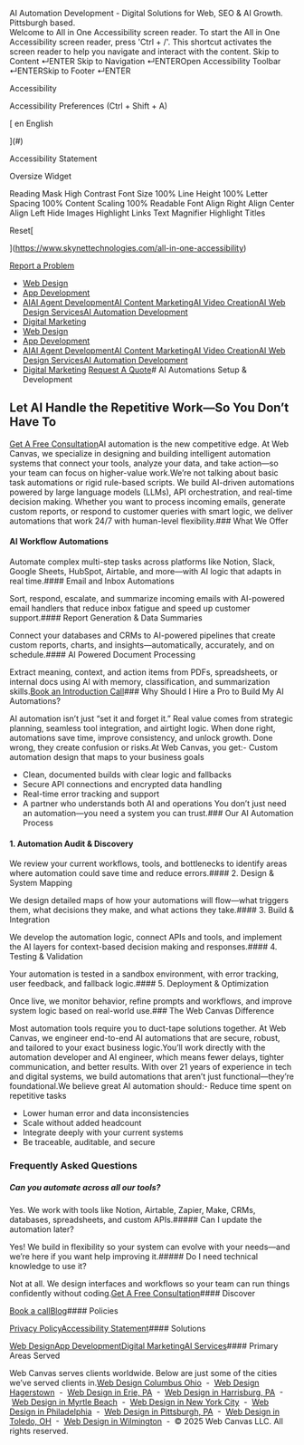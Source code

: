 AI Automation Development - Digital Solutions for Web, SEO & AI Growth. Pittsburgh based.      
Welcome to All in One Accessibility screen reader. To start the All in One Accessibility screen reader, press 'Ctrl + /'. This shortcut activates the screen reader to help you navigate and interact with the content.
Skip to Content ↵ENTER Skip to Navigation ↵ENTEROpen Accessibility Toolbar ↵ENTERSkip to Footer ↵ENTER

Accessibility

Accessibility Preferences 
        (Ctrl + Shift + A)

[
en
English

](#)

Accessibility Statement

Oversize Widget

  Reading Mask 
  High Contrast 
  Font Size      100%       Line Height      100%       Letter Spacing      100%       Content Scaling      100%       Readable Font 
  Align Right 
  Align Center 
  Align Left 
  Hide Images 
  Highlight Links 
  Text Magnifier 
  Highlight Titles 

Reset[

](https://www.skynettechnologies.com/all-in-one-accessibility)

[Report a Problem](https://www.skynettechnologies.com/report-accessibility-problem)

- [Web Design](https://getwebcanvas.com/web-design-near-me)
- [App Development](https://getwebcanvas.com/app-development-2)
- [AI](https://getwebcanvas.com/ai-services)[AI Agent Development](https://getwebcanvas.com/ai-agent-development)[AI Content Marketing](https://getwebcanvas.com/ai-content-marketing)[AI Video Creation](https://getwebcanvas.com/ai-video-creation)[AI Web Design Services](https://getwebcanvas.com/ai-web-design)[AI Automation Development](https://getwebcanvas.com/ai-automation-development)
- [Digital Marketing](https://getwebcanvas.com/digital-marketing-and-seo)
- [Web Design](https://getwebcanvas.com/web-design-near-me)
- [App Development](https://getwebcanvas.com/app-development-2)
- [AI](https://getwebcanvas.com/ai-services)[AI Agent Development](https://getwebcanvas.com/ai-agent-development)[AI Content Marketing](https://getwebcanvas.com/ai-content-marketing)[AI Video Creation](https://getwebcanvas.com/ai-video-creation)[AI Web Design Services](https://getwebcanvas.com/ai-web-design)[AI Automation Development](https://getwebcanvas.com/ai-automation-development)
- [Digital Marketing](https://getwebcanvas.com/digital-marketing-and-seo)
[Request A Quote](https://getwebcanvas.com/contact)# AI Automations Setup & Development

## Let AI Handle the Repetitive Work—So You Don’t Have To

[Get A Free Consultation](https://getwebcanvas.com/contact)AI automation is the new competitive edge. At Web Canvas, we specialize in designing and building intelligent automation systems that connect your tools, analyze your data, and take action—so your team can focus on higher-value work.We’re not talking about basic task automations or rigid rule-based scripts. We build AI-driven automations powered by large language models (LLMs), API orchestration, and real-time decision making. Whether you want to process incoming emails, generate custom reports, or respond to customer queries with smart logic, we deliver automations that work 24/7 with human-level flexibility.### What We Offer

#### AI Workflow Automations

Automate complex multi-step tasks across platforms like Notion, Slack, Google Sheets, HubSpot, Airtable, and more—with AI logic that adapts in real time.#### Email and Inbox Automations

Sort, respond, escalate, and summarize incoming emails with AI-powered email handlers that reduce inbox fatigue and speed up customer support.#### Report Generation & Data Summaries

Connect your databases and CRMs to AI-powered pipelines that create custom reports, charts, and insights—automatically, accurately, and on schedule.#### AI Powered Document Processing

Extract meaning, context, and action items from PDFs, spreadsheets, or internal docs using AI with memory, classification, and summarization skills.[Book an Introduction Call](https://getwebcanvas.com/contact)### Why Should I Hire a Pro to Build My AI Automations?

AI automation isn’t just “set it and forget it.” Real value comes from strategic planning, seamless tool integration, and airtight logic. When done right, automations save time, improve consistency, and unlock growth. Done wrong, they create confusion or risks.At Web Canvas, you get:- Custom automation design that maps to your business goals
- Clean, documented builds with clear logic and fallbacks
- Secure API connections and encrypted data handling
- Real-time error tracking and support
- A partner who understands both AI and operations
You don’t just need an automation—you need a system you can trust.### Our AI Automation Process

#### 1. Automation Audit & Discovery

We review your current workflows, tools, and bottlenecks to identify areas where automation could save time and reduce errors.#### 2. Design & System Mapping

We design detailed maps of how your automations will flow—what triggers them, what decisions they make, and what actions they take.#### 3. Build & Integration

We develop the automation logic, connect APIs and tools, and implement the AI layers for context-based decision making and responses.#### 4. Testing & Validation

Your automation is tested in a sandbox environment, with error tracking, user feedback, and fallback logic.#### 5. Deployment & Optimization

Once live, we monitor behavior, refine prompts and workflows, and improve system logic based on real-world use.### The Web Canvas Difference

Most automation tools require you to duct-tape solutions together. At Web Canvas, we engineer end-to-end AI automations that are secure, robust, and tailored to your exact business logic.You’ll work directly with the automation developer and AI engineer, which means fewer delays, tighter communication, and better results. With over 21 years of experience in tech and digital systems, we build automations that aren’t just functional—they’re foundational.We believe great AI automation should:- Reduce time spent on repetitive tasks
- Lower human error and data inconsistencies
- Scale without added headcount
- Integrate deeply with your current systems
- Be traceable, auditable, and secure
### Frequently Asked Questions

##### Can you automate across all our tools?

Yes. We work with tools like Notion, Airtable, Zapier, Make, CRMs, databases, spreadsheets, and custom APIs.##### Can I update the automation later?

Yes! We build in flexibility so your system can evolve with your needs—and we’re here if you want help improving it.##### Do I need technical knowledge to use it?

Not at all. We design interfaces and workflows so your team can run things confidently without coding.[Get A Free Consultation](https://getwebcanvas.com/contact)#### Discover

[Book a call](/contact)[Blog](/blog)#### Policies

[Privacy Policy](/privacy-policy)[Accessibility Statement](/accessibility-statement)#### Solutions

[Web Design](/web-design-near-me)[App Development](/app-development-2)[Digital Marketing](/digital-marketing-and-seo)[AI Services](/ai-services)#### Primary Areas Served

Web Canvas serves clients worldwide. Below are just some of the cities we’ve served clients in.[Web Design Columbus Ohio](https://getwebcanvas.com/service-area/web-design-near-columbus-ohio)  -  [Web Design Hagerstown](https://getwebcanvas.com/service-area/web-design-hagerstown)  -  [Web Design in Erie, PA](https://getwebcanvas.com/service-area/web-design-erie-pa)  -  [Web Design in Harrisburg, PA](https://getwebcanvas.com/service-area/web-design-harrisburg-pa)  -  [Web Design in Myrtle Beach](https://getwebcanvas.com/service-area/web-design-myrtle-beach)  -  [Web Design in New York City](https://getwebcanvas.com/service-area/web-design-new-york)  -  [Web Design in Philadelphia](https://getwebcanvas.com/service-area/web-design-philadelphia)  -  [Web Design in Pittsburgh, PA](https://getwebcanvas.com/service-area/web-design-services-in-pittsburgh)  -  [Web Design in Toledo, OH](https://getwebcanvas.com/service-area/web-design-toledo)  -  [Web Design in Wilmington](https://getwebcanvas.com/service-area/web-design-in-wilmington)  -  © 2025 Web Canvas LLC. All rights reserved.